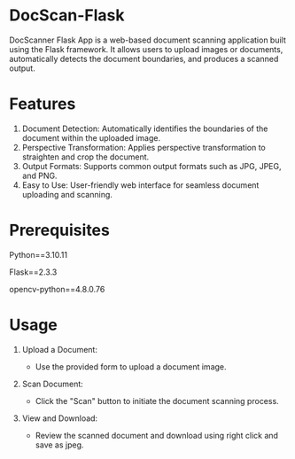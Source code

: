 # DocScan-Flask
DocScanner Flask App is a web-based document scanning application built using the Flask framework. It allows users to upload images or documents, automatically detects the document boundaries, and produces a scanned output.

# Features
1. Document Detection: Automatically identifies the boundaries of the document within the uploaded image.
2. Perspective Transformation: Applies perspective transformation to straighten and crop the document.
3. Output Formats: Supports common output formats such as JPG, JPEG, and PNG.
4. Easy to Use: User-friendly web interface for seamless document uploading and scanning.

# Prerequisites
Python==3.10.11

Flask==2.3.3

opencv-python==4.8.0.76

# Usage
1. Upload a Document:
   - Use the provided form to upload a document image.

2. Scan Document:
   - Click the "Scan" button to initiate the document scanning process.

3. View and Download:
   - Review the scanned document and download using right click and save as jpeg.
